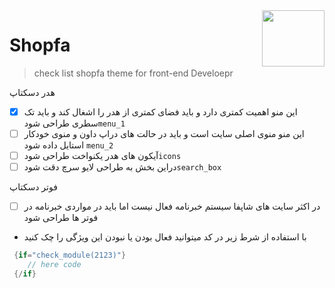  <img src="https://cdnfa.com/s/logo/icon-1000.png" align="right" width="100" height="90" />

# Shopfa
> check list  shopfa theme for front-end Develoepr


 هدر دسکتاپ 
- [x]  این منو اهمیت کمتری دارد و باید فضای کمتری از هدر را اشغال کند  و باید تک سطری طراحی شود`menu_1` 
- [ ] این منو  منوی اصلی سایت است  و باید در حالت های دراپ داون و منوی خودکار استایل داده شود  ``menu_2``
- [ ]   آیکون های هدر  یکنواخت طراحی شود`icons`
- [ ]   دراین بخش  به طراحی لایو سرچ دقت شود`search_box‍‍` 

 فوتر دسکتاپ 
- [ ]  در اکثر سایت های شاپفا  سیستم خبرنامه فعال نیست اما باید در مواردی  خبرنامه در فوتر ها طراحی شود 
-  با استفاده از شرط زیر در کد میتوانید فعال بودن یا نبودن این ویژگی  را چک کنید
```kotlin
 {if="check_module(2123)"} 
    // here code
 {/if}
```


